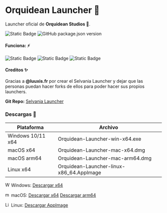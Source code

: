 # Orquidean Launcher 💮
Launcher oficial de **Orquidean Studios 💮**.

![Static Badge](https://img.shields.io/badge/Working-3A9740?logo=ticktick&logoColor=49E453)
![GitHub package.json version](https://img.shields.io/github/package-json/v/itzrauh/Orquidean-Launcher)

#### Funciona: ⚡
![Static Badge](https://img.shields.io/badge/Windows-white?logo=windows&logoColor=0078D4) ![Static Badge](https://img.shields.io/badge/macOS-white?logo=apple&logoColor=000000) ![Static Badge](https://img.shields.io/badge/Linux-white?logo=linux&logoColor=FCC624) 

#### Creditos ✨
Gracias a **@luuxis.fr** por crear el Selvania Launcher y dejar que
las personas puedan hacer forks de ellos para poder hacer sus propios launchers.

**Git Repo:** [Selvania Launcher](https://github.com/luuxis/Selvania-Launcher)


###  Descargas 📂

| Plataforma  | Archivo  |
| ------------ | ------------ |
| Windows 10/11 x64  | Orquidean-Launcher-win-x64.exe |
| macOS x64  | Orquidean-Launcher-mac-x64.dmg |
| macOS arm64  | Orquidean-Launcher-mac-arm64.dmg  |
| Linux x64 | Orquidean-Launcher-linux-x86_64.AppImage |


<img src="https://simpleicons.org/icons/windows.svg" alt="Windows Logo" width="15" height="15" style="fill: 0078D4;"> Windows: [Descargar x64](https://github.com/itzrauh/Orquidean-Launcher/releases/download/1.2.3/Orquidean-Launcher-win-x64.exe)

<img src="https://simpleicons.org/icons/apple.svg" alt="macOS Logo" width="15" height="15" style="fill: FFFFFF;"> macOS: [Descargar x64](https://github.com/itzrauh/Orquidean-Launcher/releases/download/1.2.3/Orquidean-Launcher-mac-x64.dmg) [Descargar arm64](https://github.com/itzrauh/Orquidean-Launcher/releases/download/1.2.3/Orquidean-Launcher-mac-arm64.dmg)

<img src="https://simpleicons.org/icons/linux.svg" alt="Linux Logo" width="15" height="15" style="fill: FCC624;"> Linux: [Descargar AppImage](https://github.com/itzrauh/Orquidean-Launcher/releases/download/1.2.3/Orquidean-Launcher-linux-x86_64.AppImage)
